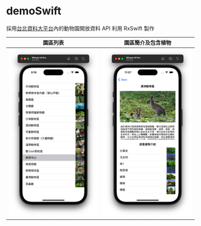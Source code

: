 # demoSwift
採用[台北資料大平台](https://data.taipei)內的動物園開放資料 API
利用 RxSwift 製作


| 園區列表  | 園區簡介及包含植物 |
| ------------- | ------------- |
| <img src="https://github.com/hsiehyunju/taipei-zoo/blob/main/image/AreaTableView.png" width=300>  | <img src="https://github.com/hsiehyunju/taipei-zoo/blob/main/image/AreaInfoTableView.png" width=300>  |

